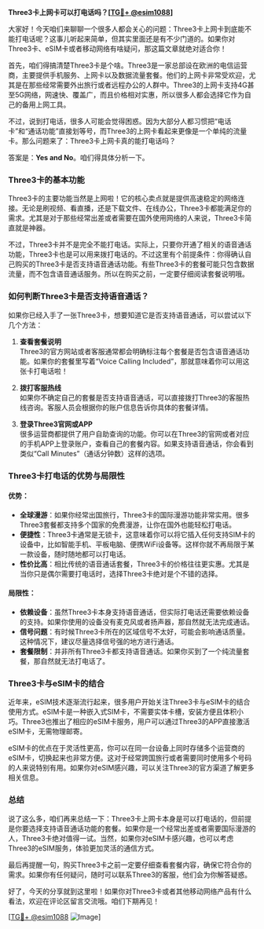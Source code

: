 **Three3卡上网卡可以打电话吗？[[TG💪+ @esim1088](https://t.me/s/esim1088)]**

大家好！今天咱们来聊聊一个很多人都会关心的问题：Three3卡上网卡到底能不能打电话呢？这事儿听起来简单，但其实里面还是有不少门道的。如果你对Three3卡、eSIM卡或者移动网络有啥疑问，那这篇文章就绝对适合你！

首先，咱们得搞清楚Three3卡是个啥。Three3是一家总部设在欧洲的电信运营商，主要提供手机服务、上网卡以及数据流量套餐。他们的上网卡非常受欢迎，尤其是在那些经常需要外出旅行或者远程办公的人群中。Three3的上网卡支持4G甚至5G网络，网速快、覆盖广，而且价格相对实惠，所以很多人都会选择它作为自己的备用上网工具。

不过，说到打电话，很多人可能会觉得困惑。因为大部分人都习惯把“电话卡”和“通话功能”直接划等号，而Three3的上网卡看起来更像是一个单纯的流量卡。那么问题来了：Three3卡上网卡真的能打电话吗？

答案是：**Yes and No**。咱们得具体分析一下。

### Three3卡的基本功能

Three3卡的主要功能当然是上网啦！它的核心卖点就是提供高速稳定的网络连接。无论是刷视频、看直播，还是下载文件、在线办公，Three3卡都能满足你的需求。尤其是对于那些经常出差或者需要在国外使用网络的人来说，Three3卡简直就是神器。

不过，Three3卡并不是完全不能打电话。实际上，只要你开通了相关的语音通话功能，Three3卡也是可以用来拨打电话的。不过这里有个前提条件：你得确认自己购买的Three3卡是否支持语音通话功能。有些Three3卡的套餐可能只包含数据流量，而不包含语音通话服务。所以在购买之前，一定要仔细阅读套餐说明哦。

### 如何判断Three3卡是否支持语音通话？

如果你已经入手了一张Three3卡，想要知道它是否支持语音通话，可以尝试以下几个方法：

1. **查看套餐说明**  
   Three3的官方网站或者客服通常都会明确标注每个套餐是否包含语音通话功能。如果你的套餐里写着“Voice Calling Included”，那就意味着你可以用这张卡打电话啦！

2. **拨打客服热线**  
   如果你不确定自己的套餐是否支持语音通话，可以直接拨打Three3的客服热线咨询。客服人员会根据你的账户信息告诉你具体的套餐详情。

3. **登录Three3官网或APP**  
   很多运营商都提供了用户自助查询的功能。你可以在Three3的官网或者对应的手机APP上登录账户，查看自己的套餐内容。如果支持语音通话，你会看到类似“Call Minutes”（通话分钟数）这样的选项。

### Three3卡打电话的优势与局限性

#### 优势：
- **全球漫游**：如果你经常出国旅行，Three3卡的国际漫游功能非常实用。很多Three3套餐都支持多个国家的免费漫游，让你在国外也能轻松打电话。
- **便捷性**：Three3卡通常是无锁卡，这意味着你可以将它插入任何支持SIM卡的设备中，比如智能手机、平板电脑、便携WiFi设备等。这样你就不再局限于某一款设备，随时随地都可以打电话。
- **性价比高**：相比传统的语音通话套餐，Three3卡的价格往往更实惠。尤其是当你只是偶尔需要打电话时，选择Three3卡绝对是个不错的选择。

#### 局限性：
- **依赖设备**：虽然Three3卡本身支持语音通话，但实际打电话还需要依赖设备的支持。如果你使用的设备没有麦克风或者扬声器，那自然就无法完成通话。
- **信号问题**：有时候Three3卡所在的区域信号不太好，可能会影响通话质量。这种情况下，建议尽量选择信号强的地方进行通话。
- **套餐限制**：并非所有Three3卡都支持语音通话。如果你买到了一个纯流量套餐，那自然就无法打电话了。

### Three3卡与eSIM卡的结合

近年来，eSIM技术逐渐流行起来，很多用户开始关注Three3卡与eSIM卡的结合使用方式。eSIM卡是一种嵌入式SIM卡，不需要实体卡槽，安装方便且体积小巧。Three3也推出了相应的eSIM卡服务，用户可以通过Three3的APP直接激活eSIM卡，无需物理邮寄。

eSIM卡的优点在于灵活性更高，你可以在同一台设备上同时存储多个运营商的eSIM卡，切换起来也非常方便。这对于经常跨国旅行或者需要同时使用多个号码的人来说特别有用。如果你对eSIM感兴趣，可以关注Three3的官方渠道了解更多相关信息。

### 总结

说了这么多，咱们再来总结一下：Three3卡上网卡本身是可以打电话的，但前提是你要选择支持语音通话功能的套餐。如果你是一个经常出差或者需要国际漫游的人，Three3卡绝对值得一试。当然，如果你对eSIM卡感兴趣，也可以考虑Three3的eSIM服务，体验更加灵活的通信方式。

最后再提醒一句，购买Three3卡之前一定要仔细查看套餐内容，确保它符合你的需求。如果你有任何疑问，随时可以联系Three3的客服，他们会为你解答疑惑。

好了，今天的分享就到这里啦！如果你对Three3卡或者其他移动网络产品有什么看法，欢迎在评论区留言交流哦。咱们下期再见！

[[TG💪+ @esim1088](https://t.me/s/esim1088) ![Image](https://i.postimg.cc/4NQfJmqS/Snipaste-2025-05-13-00-14-12.png)]